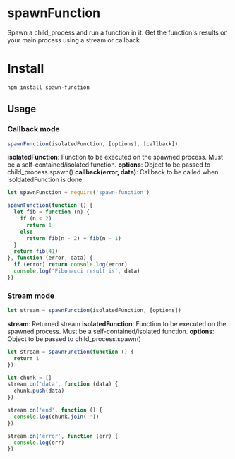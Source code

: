 # spawnFunction

Spawn a child_process and run a function in it. Get the function's results
on your main process using a stream or callback


# Install

```
npm install spawn-function
```


## Usage
### Callback mode

```js
spawnFunction(isolatedFunction, [options], [callback])
```

**isolatedFunction**: Function to be executed on the spawned process.
Must be a self-contained/isolated function.
**options**: Object to be passed to child_process.spawn()
**callback(error, data)**: Callback to be called when isoldatedFunction is done


```js
let spawnFunction = require('spawn-function')

spawnFunction(function () {
  let fib = function (n) {
    if (n < 2)
      return 1
    else
      return fib(n - 2) + fib(n - 1)
  }
  return fib(41)
}, function (error, data) {
  if (error) return console.log(error)
  console.log('Fibonacci result is', data)
})

```

### Stream mode

```js
let stream = spawnFunction(isolatedFunction, [options])
```

**stream**: Returned stream
**isolatedFunction**: Function to be executed on the spawned process.
Must be a self-contained/isolated function.
**options**: Object to be passed to child_process.spawn()


```js
let stream = spawnFunction(function () {
  return 1
})

let chunk = []
stream.on('data', function (data) {
  chunk.push(data)
})

stream.on('end', function () {
  console.log(chunk.join(''))
})

stream.on('error', function (err) {
  console.log(err)
})
```